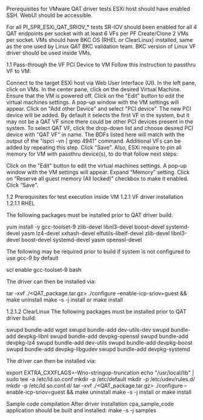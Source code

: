 Prerequisites  for VMware QAT driver tests
ESXi host should have enabled SSH. WebUI should be accessible.

For all PI_SPR_ESXi_QAT_SRIOV_* tests SR-IOV should been enabled for all 4 QAT endpoints per socket with at least 6 VFs per PF
Create/Clone 2 VMs per socket. VMs should have BKC OS (RHEL or ClearLinux) installed, same as the one used by Linux QAT BKC validation team.
BKC version of Linux VF driver should be used inside VMs.

1.1 Pass-through the VF PCI Device to VM
Follow this instruction to passthru VF to VM:

Connect to the target ESXi host via Web User Interface (UI).
In the left pane, click on VMs.
In the center pane, click on the desired Virtual Machine. Ensure that the VM is powered off.
Click on the "Edit" button to edit the virtual machines settings. A pop-up window with the VM settings will appear.
Click on "Add other Device" and select "PCI device". The new PCI device will be added. By default it selects the first VF in the system, but it may not be a QAT VF since there could be other PCI devices present in the system. To select QAT VF, click the drop-down list and choose desired PCI device with "QAT VF" in name. The BDFs listed here will match with the output of the "lspci -vn | grep 4941" command. Additional VFs can be added by repeating this step.
Click "Save".
Also, ESXi require to pin all memory for VM with passthru device(s), to do that follow next steps:

Click on the "Edit" button to edit the virtual machines settings. A pop-up window with the VM settings will appear.
Expand “Memory” setting.
Click on “Reserve all guest memory (All locked)” checkbox to make it enabled.
Click “Save”.

1.2 Prerequisites for test execution inside VM
1.2.1 VF driver installation
1.2.1.1 RHEL

The following packages must be installed prior to QAT driver build:

yum install -y gcc-toolset-9  zlib-devel libnl3-devel boost-devel systemd-devel yasm lz4-devel xxhash-devel elfutils-libelf-devel zlib-devel libnl3-devel boost-devel systemd-devel yasm openssl-devel

The following may be required prior to build if system is not configured to use gcc-9 by default

scl enable gcc-toolset-9 bash 

The driver can then be installed via:

tar -xvf ./<QAT_package.tar.gz>
./configure –enable-icp-sriov=guest && make uninstall
make -s -j install  or make install

1.2.1.2 ClearLinux
The following packages must be installed prior to QAT driver build:

swupd bundle-add wget
swupd bundle-add  dev-utils-dev
swupd bundle-add devpkg-libnl
swupd bundle-add devpkg-openssl
swupd bundle-add devpkg-lz4
swupd bundle-add  dev-utils
swupd bundle-add  devpkg-boost
swupd bundle-add devpkg-libgudev
swupd bundle-add devpkg-systemd

The driver can then be installed via:

export EXTRA_CXXFLAGS=-Wno-stringop-truncation 
echo "/usr/local/lib" | sudo tee -a /etc/ld.so.conf
mkdir -p /etc/default
mkdir -p /etc/udev/rules.d/
mkdir -p /etc/ld.so.conf.d/
tar -xvf ./<QAT_package.tar.gz>
./configure –enable-icp-sriov=guest && make uninstall
make -s -j install or make install

Sample code compilation
After driver installation cpa_sample_code application should be built and installed:
make -s -j samples